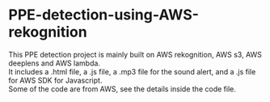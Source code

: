 # PPE-detection-using-AWS-rekognition
This PPE detection project is mainly built on AWS rekognition, AWS s3, AWS deeplens and AWS lambda. 
<br />It includes a .html file, a .js file, a .mp3 file for the sound alert, and a .js file for AWS SDK for Javascript.
<br />Some of the code are from AWS, see the details inside the code file.
